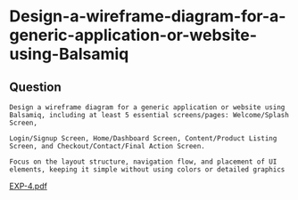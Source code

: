 # Design-a-wireframe-diagram-for-a-generic-application-or-website-using-Balsamiq

## Question 

```
Design a wireframe diagram for a generic application or website using Balsamiq, including at least 5 essential screens/pages: Welcome/Splash Screen,

Login/Signup Screen, Home/Dashboard Screen, Content/Product Listing Screen, and Checkout/Contact/Final Action Screen.

Focus on the layout structure, navigation flow, and placement of UI elements, keeping it simple without using colors or detailed graphics

```
[EXP-4.pdf](https://github.com/user-attachments/files/20506938/EXP-4.pdf)

